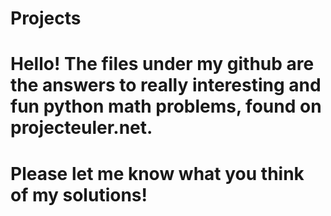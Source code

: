 # Projects
# Hello! The files under my github are the answers to really interesting and fun python math problems, found on projecteuler.net.
# Please let me know what you think of my solutions! 
